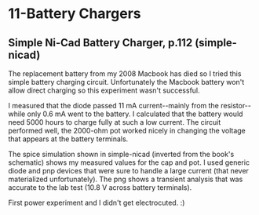 # 11-Battery Chargers

## Simple Ni-Cad Battery Charger, p.112 (simple-nicad)

The replacement battery from my 2008 Macbook has died so I tried this simple battery charging circuit. Unfortunately the Macbook battery won't allow direct charging so this experiment wasn't successful. 

I measured that the diode passed 11 mA current--mainly from the resistor--while only 0.6 mA went to the battery. I calculated that the battery would need 5000 hours to charge fully at such a low current. The circuit performed well, the 2000-ohm pot worked nicely in changing the voltage that appears at the battery terminals. 

The spice simulation shown in simple-nicad (inverted from the book's schematic) shows my measured values for the cap and pot. I used generic diode and pnp devices that were sure to handle a large  current (that never materialized unfortunately). The png shows a transient analysis that was accurate to the lab test (10.8 V across battery terminals).

First power experiment and I didn't get electrocuted. :)


